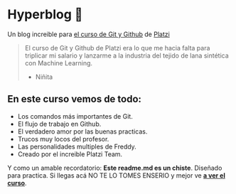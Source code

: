 # Hyperblog 💚
Un blog increible para [el curso de Git y Github](https://platzi.com/cursos/git-github/ "el curso de Git y Github") de [Platzi](https://platzi.com/ "Platzi")
>El curso de Git y Github de Platzi era lo que me hacia falta para triplicar mi salario y lanzarme a la industria del tejido de lana sintética con Machine Learning.
>- Niñita

## En este curso vemos de todo:
* Los comandos más importantes de Git.
* El flujo de trabajo en Github.
* El verdadero amor por las buenas practicas.
* Trucos muy locos del profesor.
* Las personalidades multiples de Freddy.
* Creado por el increible Platzi Team.

Y como un amable recordatorio: **Este readme.md es un chiste**. Diseñado para practica. Si llegas acá NO TE LO TOMES ENSERIO y mejor ve [**a ver el curso**](https://platzi.com/cursos/git-github/ "a ver el curso").